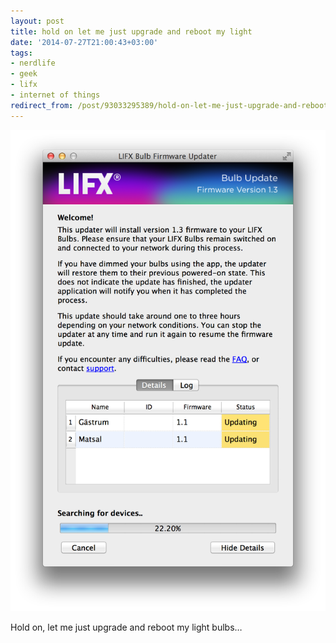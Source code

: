 ```yaml
---
layout: post
title: hold on let me just upgrade and reboot my light
date: '2014-07-27T21:00:43+03:00'
tags:
- nerdlife
- geek
- lifx
- internet of things
redirect_from: /post/93033295389/hold-on-let-me-just-upgrade-and-reboot-my-light
---
```

![](/tumblr_files/tumblr_n9dwt7mk481thwdtao1_1280.png)  

Hold on, let me just upgrade and reboot my light bulbs…
